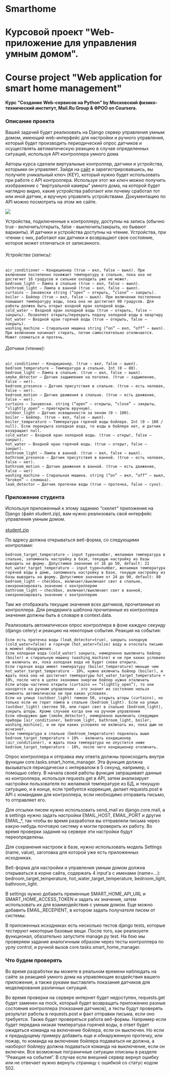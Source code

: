# Smarthome
<h1>Курсовой проект "Web-приложение для управления умным домом". </h1>
<h1>Course project "Web application for smart home management"</h1>
<h4>Курс "Создание Web-сервисов на Python" by Московский физико-технический институт, Mail.Ru Group & ФРОО on Coursera.</h4>


<h3>Описание проекта</h3>

Вашей задачей будет реализовать на Django сервер управления умным домом, имеющий web-интерфейс для настройки и ручного управления, который будет производить периодический опрос датчиков и осуществлять автоматическую реакцию в случае определенных ситуаций, используя API контроллера умного дома

Авторы курса сделали виртуальные контроллер, датчики и устройства, которыми он управляет. Зайдя на <a href='http://smarthome.t3st.ru/'>сайт</a> и зарегистрировавшись, вы получите уникальный ключ (KEY), который нужно будет использовать при работе с API контроллера. Используя этот же ключ можно получить изображение с “виртуальной камеры” умного дома, на которой будет наглядно видно, какие устройства работают или почему сработал тот или иной датчик, и вручную управлять устройствами. Документацию по API можно посмотреть на этом же сайте.

<img src='https://d3c33hcgiwev3.cloudfront.net/imageAssetProxy.v1/CwfAjlzqEeiquwpGH8E_aA_8a1824c7c830e019ba28928a35842e12_FLAT-with-people-and-light.png?expiry=1554336000000&hmac=9h9sUHV2uuOiay8E5Nu1ZitfbR35OQnpbL01Rwj1W74'>

Устройства, подключенные к контроллеру, доступны на запись (обычно true - включить/открыть, false - выключить/закрыть, но бывают варианты). И датчики и устройства доступны на чтение. Устройства, при чтении с них, работают как датчики и возвращают свое состояние, которое может отличаться от записанного.<br>
<h6>Устройства (запись):</h6>

    air_conditioner – Кондиционер (true – вкл, false – выкл). При включении постепенно понижает температуру в спальне, пока она не достигнет 16 градусов и сильнее охладить уже не может.
    bedroom_light – Лампа в спальне (true – вкл, false – выкл).
    bathroom_light – Лампа в ванной (true – вкл, false – выкл).
    curtains – Занавески string (“open” – открыть, “close” – закрыть).
    boiler – Бойлер (true – вкл, false – выкл). При включении постепенно повышает температуру воды, пока она не достигнет 90 градусов. Для работы должен быть открыт входной кран холодной воды.
    cold_water – Входной кран холодной воды (true – открыть, false – закрыть). Позволяет открыть/перекрыть подачу холодной воды в квартиру
    hot_water – Входной кран горячей воды (true – открыть, false – закрыть).
    washing_machine – Стиральная машина string (“on” – вкл, “off” – выкл). При включении начинает стирать, потом самостоятельно отключается. Может сломаться и протечь.

<h6>Датчики (чтение):</h6>

    air_conditioner – Кондиционер. (true – вкл, false – выкл).
    bedroom_temperature – Температура в спальне. Int (0 – 80).
    bedroom_light – Лампа в спальне. (true – вкл, false – выкл).
    smoke_detector – Датчик задымления на потолке. (true – задымление, false – нет).
    bedroom_presence – Датчик присутствия в спальне. (true – есть человек, false – нет).
    bedroom_motion – Датчик движения в спальне. (true – есть движение, false – нет).
    curtains – Занавески. string (“open” – открыты, “close” – закрыты, “slightly_open” – приоткрыты вручную).
    outdoor_light – Датчик освещенности за окном (0 – 100).
    boiler – Бойлер. (true – вкл, false – выкл).
    boiler_temperature – Температура горячей воды бойлере. Int (0 – 100 / null). Если перекрыта холодная вода, то воды в бойлере нет, и датчик возвращает null.
    cold_water – Входной кран холодной воды. (true – открыт, false – закрыт).
    hot_water – Входной кран горячей воды. (true – открыт, false – закрыт).
    bathroom_light – Лампа в ванной. (true – вкл, false – выкл).
    bathroom_presence – Датчик присутствия в ванной. (true – есть человек, false – нет).
    bathroom_motion – Датчик движения в ванной. (true – есть движение, false – нет)
    washing_machine – Стиральная машина. string (“on” – вкл, “off” – выкл, “broken” – сломана).
    leak_detector – Датчик протечки воды (true – протечка, false – сухо).

<h3>Приложение студента</h3>

Используя приложенный к этому заданию “скелет” приложения на Django (файл student.zip), вам нужно реализовать свой интерфейс управления умным домом.<br>
<br>
<a href='https://d3c33hcgiwev3.cloudfront.net/SEQmqW4TEeiEwg4WmF3VaA_48c145e06e1311e88804a1444e4cc2a8_student.zip?Expires=1554336000&Signature=OOYX9f-QYLHrfzM5q0vTSb-xzcKZciHAfNxVuOBDqA77H7iVGLecYxg545jyiN-jtWGYldk2LkvtIka9txitsYQCnWA5HbQ6~B~gx3U62Sm4a-DOEzABtQMg6yl~r870oHsLA4vFvFXBk3rSHZtLnls8MubCNc5e-sI49lBzf6E_&Key-Pair-Id=APKAJLTNE6QMUY6HBC5A'>student.zip</a>

По адресу должна открываться веб-форма, со следующими контролами:

    bedroom_target_temperature – input type=number, желаемая температура в спальне, запоминать настройку в базе, текущую настройку из базы выводить на форму. Допустимое значение от 16 до 50, default: 21
    hot_water_target_temperature – input type=number, желаемая температура горячей воды в доме, запоминать настройку в базе, текущую настройку из базы выводить на форму. Допустимое значение от 24 до 90, default: 80
    bedroom_light – checkbox, включает/выключает свет в спальне, синхронизировать значение с контроллером
    bathroom_light – checkbox, включает/выключает свет в ванной, синхронизировать значение с контроллером

Там же отображать текущие значения всех датчиков, прочитанные из контроллера. Для рендеринга шаблона прочитанные из контроллера значения должны быть в словаре в context.data.

Реализовать автоматически опрос контроллера в фоне каждую секунду (django celery) и реакцию на некоторые события.
Реакция на события:

    Если есть протечка воды (leak_detector=true), закрыть холодную (cold_water=false) и горячую (hot_water=false) воду и отослать письмо в момент обнаружения.
    Если холодная вода (cold_water) закрыта, немедленно выключить бойлер (boiler) и стиральную машину (washing_machine) и ни при каких условиях не включать их, пока холодная вода не будет снова открыта.
    Если горячая вода имеет температуру (boiler_temperature) меньше чем hot_water_target_temperature - 10%, нужно включить бойлер (boiler), и ждать пока она не достигнет температуры hot_water_target_temperature + 10%, после чего в целях экономии энергии бойлер нужно отключить
    Если шторы частично открыты (curtains == “slightly_open”), то они находятся на ручном управлении - это значит их состояние нельзя изменять автоматически ни при каких условиях.
    Если на улице (outdoor_light) темнее 50, открыть шторы (curtains), но только если не горит лампа в спальне (bedroom_light). Если на улице (outdoor_light) светлее 50, или горит свет в спальне (bedroom_light), закрыть шторы. Кроме случаев когда они на ручном управлении
    Если обнаружен дым (smoke_detector), немедленно выключить следующие приборы [air_conditioner, bedroom_light, bathroom_light, boiler, washing_machine], и ни при каких условиях не включать их, пока дым не исчезнет.
    Если температура в спальне (bedroom_temperature) поднялась выше bedroom_target_temperature + 10% - включить кондиционер (air_conditioner), и ждать пока температура не опустится ниже bedroom_target_temperature - 10%, после чего кондиционер отключить.

Опрос контроллера и отправка ему ответа должны происходить внутри функции core.tasks.smart_home_manager. Эта функция должна вызываться периодически с интервалом в 5 секунд, например, с помощью celery. В начала своей работы функция запрашивает данные из контроллера, используя requests.get в API, затем анализирует настройки пользователя по желаемой температуре из БД, и текущую ситуацию, и в конце, если требуется коррекция, делает requests.post в API с командами для контроллера, если необходимо отправить письмо, то отправляет его.

Для отсылки писем нужно использовать send_mail из django.core.mail, а в settings нужно задать настройки EMAIL_HOST, EMAIL_PORT и другие EMAIL_*, так чтобы во время разработки вы отправляли письма через какую-нибудь почтовую систему и могли проверить их работу. Во время проверки задания на сервере эти настройки будут переопределены.

Для сохранения настроек в базе, нужно использовать модель Settings (name, value), заготовка для которой уже есть приложенных исходниках.

Веб-форма для настройки и управления умным домом должна открываться в корне сайта, содержать 4 input’а c именами (name=...): bedroom_target_temperature, hot_water_target_temperature, bedroom_light, bathroom_light.

В settings нужно добавить пременные SMART_HOME_API_URL и SMART_HOME_ACCESS_TOKEN и задать их значения, затем использовать их для взаимодействия с умным домом. Еще можно добавить EMAIL_RECEPIENT, в котором задать получателя писем от системы.

В приложенных исходниках есть несколько тестов django tests, которые тестируют некоторые базовые вещи. После того, как реализуете функционал, обазательно запустите manage.py test. На бою мы проверяем задание аналогичным образом через тесты контроллера по урлу control, и ручной вызов core.tasks.smart_home_manager.
<h3>Что будем проверять</h3>

Во время разработки вы можете в реальном времени наблюдать на сайте за реакцией умного дома на управляющие воздействия вашего приложения, а также руками выставлять показания датчиков для моделирования различных ситуаций.

Во время проверки на сервере интернет будет недоступен, requests.get будет заменен на mock, который будет возвращать приложению разные состояния контроллера (показания датчиков), а тесты будут проверять результат работы в requests.post и факт отправки письма, если оно требуется. Также будет проверяться работа веб-формы. Например если будет передана низкая температура горячей воды, в ответ будет ожидаться команда на включение бойлера, если он выключен. Но если к предыдущему примеру добавить еще и обнаруженную протечку, или пожар, то команда на включение бойлера подаваться не должна, а наоборот бойлеру должна подаваться команда на выключение, если он включен. Все возможные пограничные ситуации описаны в разделе “Реакция на события”. В случае если внешний сервер вернул ошибку или не отвечает нужно вернуть страницу с ошибкой со статус кодом 502.


